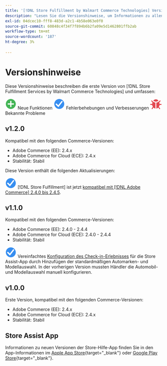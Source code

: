 ```yaml
---
title: '[!DNL Store Fulfillment by Walmart Commerce Technologies] Versionshinweise'
description: "Lesen Sie die Versionshinweise, um Informationen zu allen [!DNL Store Fulfillment by Walmart Commerce Technologies] veröffentlicht."
exl-id: 04dcec10-fff8-483d-a2c1-4b58e063e0f0
source-git-commit: 60848c4f34f7f894b6b2fa09e5d1462801ffb2ab
workflow-type: tm+mt
source-wordcount: '187'
ht-degree: 3%

---
```


# Versionshinweise

Diese Versionshinweise beschreiben die erste Version von [!DNL Store Fulfillment Services by Walmart Commerce Technologies] und umfassen:

![Neu](../assets/new.svg) Neue Funktionen
![Problem behoben](../assets/fix.svg) Fehlerbehebungen und Verbesserungen
![Bekanntes Problem](../assets/bug.svg) Bekannte Probleme

## v1.2.0

Kompatibel mit den folgenden Commerce-Versionen:

* Adobe Commerce (EE): 2.4.x
* Adobe Commerce for Cloud (ECE): 2.4.x
* Stabilität: Stabil

Diese Version enthält die folgenden Aktualisierungen:

![Neu](../assets/fix.svg) [!DNL Store Fulfillment] ist jetzt [kompatibel mit [!DNL Adobe Commerce] 2.4.0 bis 2.4.5](https://experienceleague.adobe.com/docs/commerce-operations/release/product-availability.html).


## v1.1.0

Kompatibel mit den folgenden Commerce-Versionen:

* Adobe Commerce (EE): 2.4.0 - 2.4.4
* Adobe Commerce for Cloud (ECE): 2.4.0 - 2.4.4
* Stabilität: Stabil

![Neu](../assets/fix.svg)<!-- WMTP-731 --> Vereinfachtes [Konfiguration des Check-in-Erlebnisses](check-in-experience-setup.md) für die Store Assist-App durch Hinzufügen der standardmäßigen Automarken- und Modellauswahl. In der vorherigen Version mussten Händler die Automobil- und Modellauswahl manuell konfigurieren.

## v1.0.0

Erste Version, kompatibel mit den folgenden Commerce-Versionen:

* Adobe Commerce (EE): 2.4.x
* Adobe Commerce for Cloud (ECE): 2.4.x
* Stabilität: Stabil

## Store Assist App

Informationen zu neuen Versionen der Store-Hilfe-App finden Sie in den App-Informationen im [Apple App Store](https://apps.apple.com/us/app/store-assist-by-walmart/id1609281539){target=&quot;_blank&quot;} oder [Google Play Store](https://play.google.com/store/apps/details?id=com.walmart.faas.storeassist){target=&quot;_blank&quot;}.
